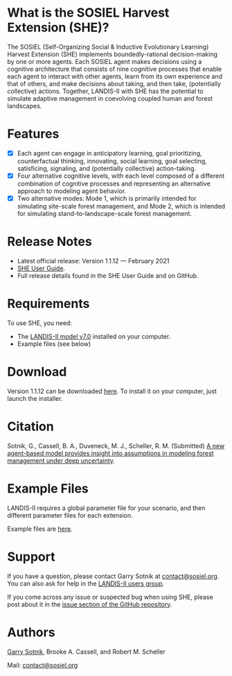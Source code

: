 # What is the SOSIEL Harvest Extension (SHE)?

The SOSIEL (Self-Organizing Social & Inductive Evolutionary Learning) Harvest Extension (SHE) implements boundedly-rational decision-making by one or more agents. Each SOSIEL agent makes decisions using a cognitive architecture that consists of nine cognitive processes that enable each agent to interact with other agents, learn from its own experience and that of others, and make decisions about taking, and then take, (potentially collective) actions. Together, LANDIS-II with SHE has the potential to simulate adaptive management in coevolving coupled human and forest landscapes. 

# Features

- [x] Each agent can engage in anticipatory learning, goal prioritizing, counterfactual thinking, innovating, social learning, goal selecting, satisficing, signaling, and (potentially collective) action-taking.
- [x] Four alternative cognitive levels, with each level composed of a different combination of cognitive processes and representing an alternative approach to modeling agent behavior.
- [x] Two alternative modes: Mode 1, which is primarily intended for simulating site-scale forest management, and Mode 2, which is intended for simulating stand-to-landscape-scale forest management.

# Release Notes

- Latest official release: Version 1.1.12 — February 2021
- [SHE User Guide](https://docs.google.com/document/d/1YBKuFaQ5Hsh3OjYsMJoXoHgtg7gv8Us0wZjcTaqSCOc/edit).
- Full release details found in the SHE User Guide and on GitHub.

# Requirements

To use SHE, you need:

- The [LANDIS-II model v7.0](http://www.landis-ii.org/install) installed on your computer.
- Example files (see below)

# Download

Version 1.1.12 can be downloaded [here](https://github.com/LANDIS-II-Foundation/Extension-SOSIEL-Harvest/blob/master/deploy/installer/LANDIS-II-V7%20SOSIEL%20Harvest%201.1.12-setup.exe). To install it on your computer, just launch the installer.

# Citation

Sotnik, G., Cassell, B. A., Duveneck, M. J., Scheller, R. M. (Submitted) [A new agent-based model provides insight into assumptions in modeling forest management under deep uncertainty](https://assets.researchsquare.com/files/rs-192142/v1/e85672a6-95c6-463c-af1e-67df8b7e280c.pdf).

# Example Files

LANDIS-II requires a global parameter file for your scenario, and then different parameter files for each extension.

Example files are [here]( https://github.com/LANDIS-II-Foundation/Project-Michigan-Compare-Harvesting-2021).

# Support

If you have a question, please contact Garry Sotnik at contact@sosiel.org. 
You can also ask for help in the [LANDIS-II users group](http://www.landis-ii.org/users).

If you come across any issue or suspected bug when using SHE, please post about it in the [issue section of the GitHub repository](https://github.com/LANDIS-II-Foundation/Extension-SOSIEL-Harvest/issues).

# Authors

[Garry Sotnik](https://www.sosiel.org/), Brooke A. Cassell, and Robert M. Scheller

Mail: contact@sosiel.org
